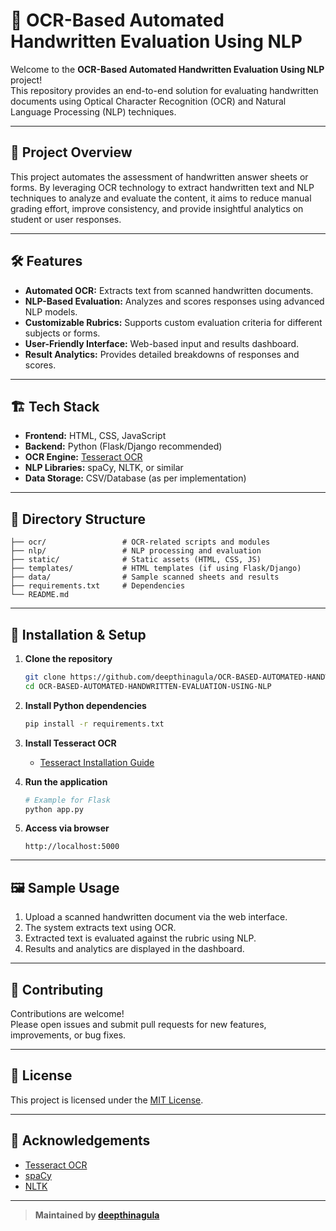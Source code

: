 # 📝 OCR-Based Automated Handwritten Evaluation Using NLP

Welcome to the **OCR-Based Automated Handwritten Evaluation Using NLP** project!  
This repository provides an end-to-end solution for evaluating handwritten documents using Optical Character Recognition (OCR) and Natural Language Processing (NLP) techniques.

---

## 🚀 Project Overview

This project automates the assessment of handwritten answer sheets or forms. By leveraging OCR technology to extract handwritten text and NLP techniques to analyze and evaluate the content, it aims to reduce manual grading effort, improve consistency, and provide insightful analytics on student or user responses.

---

## 🛠️ Features

- **Automated OCR:** Extracts text from scanned handwritten documents.
- **NLP-Based Evaluation:** Analyzes and scores responses using advanced NLP models.
- **Customizable Rubrics:** Supports custom evaluation criteria for different subjects or forms.
- **User-Friendly Interface:** Web-based input and results dashboard.
- **Result Analytics:** Provides detailed breakdowns of responses and scores.

---

## 🏗️ Tech Stack

- **Frontend:** HTML, CSS, JavaScript
- **Backend:** Python (Flask/Django recommended)
- **OCR Engine:** [Tesseract OCR](https://github.com/tesseract-ocr/tesseract)
- **NLP Libraries:** spaCy, NLTK, or similar
- **Data Storage:** CSV/Database (as per implementation)

---

## 📂 Directory Structure

```
├── ocr/                 # OCR-related scripts and modules
├── nlp/                 # NLP processing and evaluation
├── static/              # Static assets (HTML, CSS, JS)
├── templates/           # HTML templates (if using Flask/Django)
├── data/                # Sample scanned sheets and results
├── requirements.txt     # Dependencies
└── README.md
```

---

## 🔧 Installation & Setup

1. **Clone the repository**
   ```bash
   git clone https://github.com/deepthinagula/OCR-BASED-AUTOMATED-HANDWRITTEN-EVALUATION-USING-NLP.git
   cd OCR-BASED-AUTOMATED-HANDWRITTEN-EVALUATION-USING-NLP
   ```

2. **Install Python dependencies**
   ```bash
   pip install -r requirements.txt
   ```

3. **Install Tesseract OCR**
   - [Tesseract Installation Guide](https://github.com/tesseract-ocr/tesseract)

4. **Run the application**
   ```bash
   # Example for Flask
   python app.py
   ```

5. **Access via browser**
   ```
   http://localhost:5000
   ```

---

## 🖼️ Sample Usage

1. Upload a scanned handwritten document via the web interface.
2. The system extracts text using OCR.
3. Extracted text is evaluated against the rubric using NLP.
4. Results and analytics are displayed in the dashboard.

---

## 🤝 Contributing

Contributions are welcome!  
Please open issues and submit pull requests for new features, improvements, or bug fixes.

---

## 📄 License

This project is licensed under the [MIT License](LICENSE).

---

## 🙏 Acknowledgements

- [Tesseract OCR](https://github.com/tesseract-ocr/tesseract)
- [spaCy](https://spacy.io/)
- [NLTK](https://www.nltk.org/)

---

> **Maintained by [deepthinagula](https://github.com/deepthinagula)**
